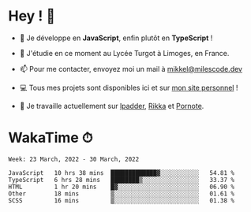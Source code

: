 # Hey ! 🌃

- 🔭 Je développe en **JavaScript**, enfin plutôt en **TypeScript** !

- 🌱 J'étudie en ce moment au Lycée Turgot à Limoges, en France.

- 📫 Pour me contacter, envoyez moi un mail à <a href="mailto:mikkel@milescode.dev">mikkel@milescode.dev</a>

- 💻 Tous mes projets sont disponibles ici et sur <a href="https://www.vexcited.ml">mon site personnel</a> !

- 👀 Je travaille actuellement sur [lpadder](https://github.com/Vexcited/lpadder), [Rikka](https://github.com/Vexcited/Rikka) et [Pornote](https://github.com/Vexcited/Pornote).

# WakaTime ⏱

<!--START_SECTION:waka-->
```text
Week: 23 March, 2022 - 30 March, 2022

JavaScript   10 hrs 38 mins  █████████████▓░░░░░░░░░░░   54.81 % 
TypeScript   6 hrs 28 mins   ████████▒░░░░░░░░░░░░░░░░   33.37 % 
HTML         1 hr 20 mins    █▓░░░░░░░░░░░░░░░░░░░░░░░   06.90 % 
Other        18 mins         ▒░░░░░░░░░░░░░░░░░░░░░░░░   01.61 % 
SCSS         16 mins         ▒░░░░░░░░░░░░░░░░░░░░░░░░   01.38 % 
```
<!--END_SECTION:waka-->

